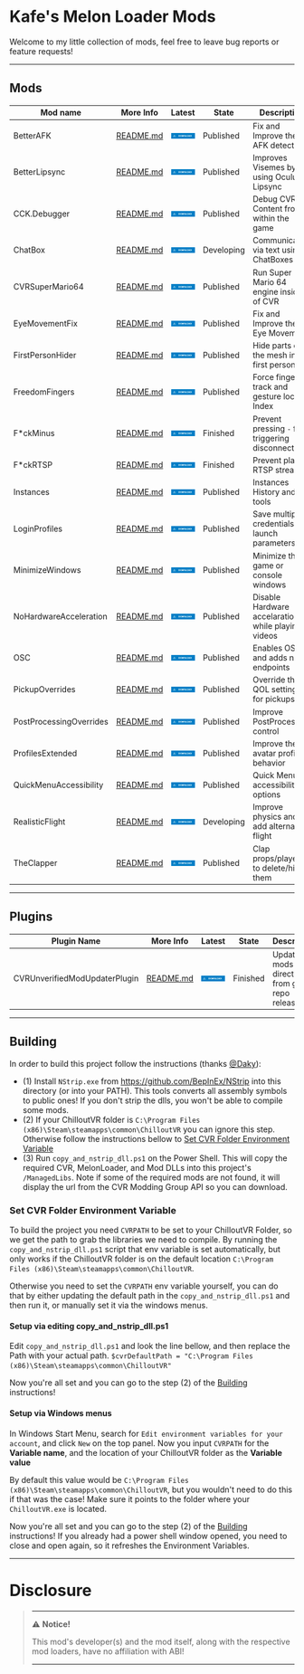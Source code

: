 # Kafe's Melon Loader Mods

Welcome to my little collection of mods, feel free to leave bug reports or feature requests!

---

## Mods

| Mod name                | More Info                                         | Latest                                                                                                                                                                                                                               | State      | Description                                         |
|-------------------------|---------------------------------------------------|--------------------------------------------------------------------------------------------------------------------------------------------------------------------------------------------------------------------------------------|------------|-----------------------------------------------------|
| BetterAFK               | [README.md](BetterAFK/README.md)                  | [![Download Latest BetterAFK.dll](.Resources/DownloadButtonEnabled.svg "Download Latest BetterAFK.dll")](https://github.com/kafeijao/Kafe_CVR_Mods/releases/latest/download/BetterAFK.dll)                                           | Published  | Fix and Improve the AFK detection                   |
| BetterLipsync           | [README.md](BetterLipsync/README.md)              | [![Download Latest BetterLipsync.dll](.Resources/DownloadButtonEnabled.svg "Download Latest BetterLipsync.dll")](https://github.com/kafeijao/Kafe_CVR_Mods/releases/latest/download/BetterLipsync.dll)                               | Published  | Improves Visemes by using Oculus Lipsync            |
| CCK.Debugger            | [README.md](CCK.Debugger/README.md)               | [![Download Latest CCK.Debugger.dll](.Resources/DownloadButtonEnabled.svg "Download Latest CCK.Debugger.dll")](https://github.com/kafeijao/Kafe_CVR_Mods/releases/latest/download/CCK.Debugger.dll)                                  | Published  | Debug CVR Content from within the game              |
| ChatBox                 | [README.md](ChatBox/README.md)                    | [![Download Latest ChatBox.dll](.Resources/DownloadButtonEnabled.svg "Download Latest ChatBox.dll")](https://github.com/kafeijao/Kafe_CVR_Mods/releases/latest/download/ChatBox.dll)                                                 | Developing | Communicate via text using ChatBoxes                |
| CVRSuperMario64         | [README.md](CVRSuperMario64/README.md)            | [![Download Latest CVRSuperMario64.dll](.Resources/DownloadButtonEnabled.svg "Download Latest CVRSuperMario64.dll")](https://github.com/kafeijao/Kafe_CVR_Mods/releases/latest/download/CVRSuperMario64.dll)                         | Published  | Run Super Mario 64 engine inside of CVR             |
| EyeMovementFix          | [README.md](EyeMovementFix/README.md)             | [![Download Latest EyeMovementFix.dll](.Resources/DownloadButtonEnabled.svg "Download Latest EyeMovementFix.dll")](https://github.com/kafeijao/Kafe_CVR_Mods/releases/latest/download/EyeMovementFix.dll)                            | Published  | Fix and Improve the Eye Movement                    |
| FirstPersonHider        | [README.md](FirstPersonHider/README.md)           | [![Download Latest FirstPersonHider.dll](.Resources/DownloadButtonEnabled.svg "Download Latest FirstPersonHider.dll")](https://github.com/kafeijao/Kafe_CVR_Mods/releases/latest/download/FirstPersonHider.dll)                      | Published  | Hide parts of the mesh in first person              |
| FreedomFingers          | [README.md](FreedomFingers/README.md)             | [![Download Latest FreedomFingers.dll](.Resources/DownloadButtonEnabled.svg "Download Latest FreedomFingers.dll")](https://github.com/kafeijao/Kafe_CVR_Mods/releases/latest/download/FreedomFingers.dll)                            | Published  | Force finger track and gesture lock on Index        |
| F*ckMinus               | [README.md](FuckMinus/README.md)                  | [![Download Latest F*ckMinus.dll](.Resources/DownloadButtonEnabled.svg "Download Latest F*ckMinus.dll")](https://github.com/kafeijao/Kafe_CVR_Mods/releases/latest/download/FuckMinus.dll)                                           | Finished   | Prevent pressing `-` from triggering disconnections |
| F*ckRTSP                | [README.md](FuckRTSP/README.md)                   | [![Download Latest F*ckRTSP.dll](.Resources/DownloadButtonEnabled.svg "Download Latest F*ckRTSP.dll")](https://github.com/kafeijao/Kafe_CVR_Mods/releases/latest/download/FuckRTSP.dll)                                              | Finished   | Prevent playing RTSP streams                        |
| Instances               | [README.md](Instances/README.md)                  | [![Download Latest Instances.dll](.Resources/DownloadButtonEnabled.svg "Download Latest Instances.dll")](https://github.com/kafeijao/Kafe_CVR_Mods/releases/latest/download/Instances.dll)                                           | Published  | Instances History and tools                         |
| LoginProfiles           | [README.md](LoginProfiles/README.md)              | [![Download Latest LoginProfiles.dll](.Resources/DownloadButtonEnabled.svg "Download Latest LoginProfiles.dll")](https://github.com/kafeijao/Kafe_CVR_Mods/releases/latest/download/LoginProfiles.dll)                               | Published  | Save multiple credentials via launch parameters     |
| MinimizeWindows         | [README.md](MinimizeWindows/README.md)            | [![Download Latest MinimizeWindows.dll](.Resources/DownloadButtonEnabled.svg "Download Latest MinimizeWindows.dll")](https://github.com/kafeijao/Kafe_CVR_Mods/releases/latest/download/MinimizeWindows.dll)                         | Published  | Minimize the game or console windows                |
| NoHardwareAcceleration  | [README.md](NoHardwareAcceleration/README.md)     | [![Download Latest NoHardwareAcceleration.dll](.Resources/DownloadButtonEnabled.svg "Download Latest NoHardwareAcceleration.dll")](https://github.com/kafeijao/Kafe_CVR_Mods/releases/latest/download/NoHardwareAcceleration.dll)    | Published  | Disable Hardware accelaration while playing videos  |
| OSC                     | [README.md](OSC/README.md)                        | [![Download Latest OSC.dll](.Resources/DownloadButtonEnabled.svg "Download Latest OSC.dll")](https://github.com/kafeijao/Kafe_CVR_Mods/releases/latest/download/OSC.dll)                                                             | Published  | Enables OSC and adds new endpoints                  |
| PickupOverrides         | [README.md](PickupOverrides/README.md)            | [![Download Latest PickupOverrides.dll](.Resources/DownloadButtonEnabled.svg "Download Latest PickupOverrides.dll")](https://github.com/kafeijao/Kafe_CVR_Mods/releases/latest/download/PickupOverrides.dll)                         | Published  | Override the QOL settings for pickups               |
| PostProcessingOverrides | [README.md](PostProcessingOverrides/README.md)    | [![Download Latest PostProcessingOverrides.dll](.Resources/DownloadButtonEnabled.svg "Download Latest PostProcessingOverrides.dll")](https://github.com/kafeijao/Kafe_CVR_Mods/releases/latest/download/PostProcessingOverrides.dll) | Published  | Improve PostProcessing control                      |
| ProfilesExtended        | [README.md](ProfilesExtended/README.md)           | [![Download Latest ProfilesExtended.dll](.Resources/DownloadButtonEnabled.svg "Download Latest ProfilesExtended.dll")](https://github.com/kafeijao/Kafe_CVR_Mods/releases/latest/download/ProfilesExtended.dll)                      | Published  | Improve the avatar profiles behavior                |
| QuickMenuAccessibility  | [README.md](QuickMenuAccessibility/README.md)     | [![Download Latest QuickMenuAccessibility.dll](.Resources/DownloadButtonEnabled.svg "Download Latest QuickMenuAccessibility.dll")](https://github.com/kafeijao/Kafe_CVR_Mods/releases/latest/download/QuickMenuAccessibility.dll)    | Published  | Quick Menu accessibility options                    |
| RealisticFlight         | [README.md](RealisticFlight/README.md)            | [![Download Latest RealisticFlight.dll](.Resources/DownloadButtonEnabled.svg "Download Latest RealisticFlight.dll")](https://github.com/kafeijao/Kafe_CVR_Mods/releases/latest/download/RealisticFlight.dll)                         | Developing | Improve physics and add alternative flight          |
| TheClapper              | [README.md](TheClapper/README.md)                 | [![Download Latest TheClapper.dll](.Resources/DownloadButtonEnabled.svg "Download Latest TheClapper.dll")](https://github.com/kafeijao/Kafe_CVR_Mods/releases/latest/download/TheClapper.dll)                                        | Published  | Clap props/players to delete/hide them              |

---

## Plugins

| Plugin Name                   | More Info                                            | Latest                                                                                                                                                                                                                                                 | State    | Description                                    |
|-------------------------------|------------------------------------------------------|--------------------------------------------------------------------------------------------------------------------------------------------------------------------------------------------------------------------------------------------------------|----------|------------------------------------------------|
| CVRUnverifiedModUpdaterPlugin | [README.md](CVRUnverifiedModUpdaterPlugin/README.md) | [![Download Latest CVRUnverifiedModUpdaterPlugin.dll](.Resources/DownloadButtonEnabled.svg "Download Latest CVRUnverifiedModUpdaterPlugin.dll")](https://github.com/kafeijao/Kafe_CVR_Mods/releases/latest/download/CVRUnverifiedModUpdaterPlugin.dll) | Finished | Update mods directly from github repo releases |

---

## Building

In order to build this project follow the instructions (thanks [@Daky](https://github.com/dakyneko)):

- (1) Install `NStrip.exe` from https://github.com/BepInEx/NStrip into this directory (or into your PATH). This tools
  converts all assembly symbols to public ones! If you don't strip the dlls, you won't be able to compile some mods.
- (2) If your ChilloutVR folder is `C:\Program Files (x86)\Steam\steamapps\common\ChilloutVR` you can ignore this step.
  Otherwise follow the instructions bellow
  to [Set CVR Folder Environment Variable](#set-cvr-folder-environment-variable)
- (3) Run `copy_and_nstrip_dll.ps1` on the Power Shell. This will copy the required CVR, MelonLoader, and Mod DLLs into
  this project's `/ManagedLibs`. Note if some of the required mods are not found, it will display the url from the CVR
  Modding Group API so you can download.

### Set CVR Folder Environment Variable

To build the project you need `CVRPATH` to be set to your ChilloutVR Folder, so we get the path to grab the libraries 
we need to compile. By running the `copy_and_nstrip_dll.ps1` script that env variable is set automatically, but only
works if the ChilloutVR folder is on the default location `C:\Program Files (x86)\Steam\steamapps\common\ChilloutVR`.

Otherwise you need to set the `CVRPATH` env variable yourself, you can do that by either updating the default path in
the `copy_and_nstrip_dll.ps1` and then run it, or manually set it via the windows menus.


#### Setup via editing copy_and_nstrip_dll.ps1

Edit `copy_and_nstrip_dll.ps1` and look the line bellow, and then replace the Path with your actual path.
```$cvrDefaultPath = "C:\Program Files (x86)\Steam\steamapps\common\ChilloutVR"```

Now you're all set and you can go to the step (2) of the [Building](#building) instructions!


#### Setup via Windows menus

In Windows Start Menu, search for `Edit environment variables for your account`, and click `New` on the top panel.
Now you input `CVRPATH` for the **Variable name**, and the location of your ChilloutVR folder as the **Variable value**

By default this value would be `C:\Program Files (x86)\Steam\steamapps\common\ChilloutVR`, but you wouldn't need to do
this if that was the case! Make sure it points to the folder where your `ChilloutVR.exe` is located.

Now you're all set and you can go to the step (2) of the [Building](#building) instructions! If you already had a power
shell window opened, you need to close and open again, so it refreshes the Environment Variables.

---

# Disclosure  

> ---
> ⚠️ **Notice!**  
>
> This mod's developer(s) and the mod itself, along with the respective mod loaders, have no affiliation with ABI!
>
> ---
